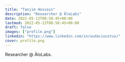 ```yaml
---
title: "Tanjim Hossain"
description: "Researcher @ ĀloLabs"
date: 2022-05-12T08:50:45+00:00
lastmod: 2022-05-12T08:50:45+00:00
draft: false
images: ["profile.png"]
linkedin: "https://www.linkedin.com/in/audacioustux/"
cover: profile.png
---
```


Researcher @ ĀloLabs.
